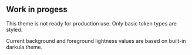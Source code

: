 Work in progess
---------------

This theme is not ready for production use. Only basic token types are styled.

Current background and foreground lightness values are based on built-in
darkula theme.

